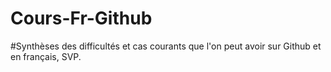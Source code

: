 # Cours-Fr-Github
#Synthèses des difficultés et cas courants que l'on peut avoir sur Github et en français, SVP.
